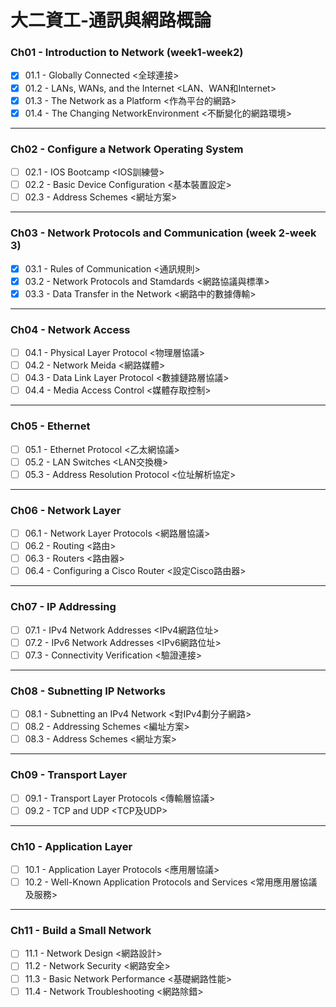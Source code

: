 # 大二資工-通訊與網路概論

### Ch01 - Introduction to Network (week1-week2)
- [x] 01.1 - Globally Connected <全球連接>
- [x] 01.2 - LANs, WANs, and the Internet <LAN、WAN和Internet>
- [x] 01.3 - The Network as a Platform <作為平台的網路>
- [x] 01.4 - The Changing NetworkEnvironment <不斷變化的網路環境>

---

### Ch02 - Configure a Network Operating System

- [ ] 02.1 - IOS Bootcamp <IOS訓練營>
- [ ] 02.2 - Basic Device Configuration <基本裝置設定>
- [ ] 02.3 - Address Schemes <網址方案>

---

### Ch03 - Network Protocols and Communication (week 2-week 3)

- [x] 03.1 - Rules of Communication <通訊規則>
- [x] 03.2 - Network Protocols and Stamdards <網路協議與標準>
- [x] 03.3 - Data Transfer in the Network <網路中的數據傳輸>

---

### Ch04 - Network Access

- [ ] 04.1 - Physical Layer Protocol <物理層協議>
- [ ] 04.2 - Network Meida <網路媒體>
- [ ] 04.3 - Data Link Layer Protocol <數據鏈路層協議>
- [ ] 04.4 - Media Access Control <媒體存取控制>

---

### Ch05 - Ethernet

- [ ] 05.1 - Ethernet Protocol <乙太網協議>
- [ ] 05.2 - LAN Switches <LAN交換機>
- [ ] 05.3 - Address Resolution Protocol <位址解析協定>

---

### Ch06 - Network Layer

- [ ] 06.1 - Network Layer Protocols <網路層協議>
- [ ] 06.2 - Routing <路由>
- [ ] 06.3 - Routers <路由器>
- [ ] 06.4 - Configuring a Cisco Router <設定Cisco路由器>

---

### Ch07 - IP Addressing

- [ ] 07.1 - IPv4 Network Addresses <IPv4網路位址>
- [ ] 07.2 - IPv6 Network Addresses <IPv6網路位址>
- [ ] 07.3 - Connectivity Verification <驗證連接>

---

### Ch08 - Subnetting IP Networks

- [ ] 08.1 - Subnetting an IPv4 Network <對IPv4劃分子網路>
- [ ] 08.2 - Addressing Schemes <編址方案>
- [ ] 08.3 - Address Schemes <網址方案>

---

### Ch09 - Transport Layer

- [ ] 09.1 - Transport Layer Protocols <傳輸層協議>
- [ ] 09.2 - TCP and UDP <TCP及UDP>

---

### Ch10 - Application Layer

- [ ] 10.1 - Application Layer Protocols <應用層協議>
- [ ] 10.2 - Well-Known Application Protocols and Services <常用應用層協議及服務>

---

### Ch11 - Build a Small Network

- [ ] 11.1 - Network Design <網路設計>
- [ ] 11.2 - Network Security <網路安全>
- [ ] 11.3 - Basic Network Performance <基礎網路性能>
- [ ] 11.4 - Network Troubleshooting <網路除錯>
